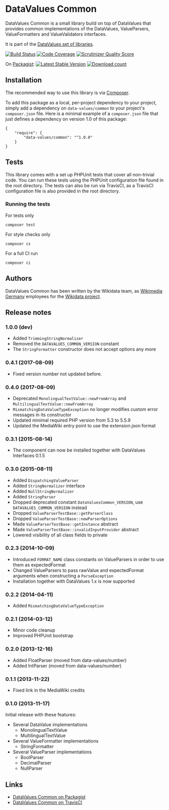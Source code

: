 # DataValues Common

DataValues Common is a small library build on top of DataValues that provides common
implementations of the DataValues, ValueParsers, ValueFormatters and ValueValidators interfaces.

It is part of the [DataValues set of libraries](https://github.com/DataValues).

[![Build Status](https://secure.travis-ci.org/DataValues/Common.png?branch=master)](http://travis-ci.org/DataValues/Common)
[![Code Coverage](https://scrutinizer-ci.com/g/DataValues/Common/badges/coverage.png?s=728b9287ebdd13fbe15255d4d55575c5b5d47b8f)](https://scrutinizer-ci.com/g/DataValues/Common/)
[![Scrutinizer Quality Score](https://scrutinizer-ci.com/g/DataValues/Common/badges/quality-score.png?s=3195539d2e929aafaefb4bc006fb0da6c09a4d2a)](https://scrutinizer-ci.com/g/DataValues/Common/)

On [Packagist](https://packagist.org/packages/data-values/common):
[![Latest Stable Version](https://poser.pugx.org/data-values/common/version.png)](https://packagist.org/packages/data-values/common)
[![Download count](https://poser.pugx.org/data-values/common/d/total.png)](https://packagist.org/packages/data-values/common)

## Installation

The recommended way to use this library is via [Composer](http://getcomposer.org/).

To add this package as a local, per-project dependency to your project, simply add a
dependency on `data-values/common` to your project's `composer.json` file.
Here is a minimal example of a `composer.json` file that just defines a dependency on
version 1.0 of this package:

    {
        "require": {
            "data-values/common": "^1.0.0"
        }
    }

## Tests

This library comes with a set up PHPUnit tests that cover all non-trivial code. You can run these
tests using the PHPUnit configuration file found in the root directory. The tests can also be run
via TravisCI, as a TravisCI configuration file is also provided in the root directory.

### Running the tests

For tests only

    composer test

For style checks only

	composer cs

For a full CI run

	composer ci

## Authors

DataValues Common has been written by the Wikidata team, as [Wikimedia Germany](https://wikimedia.de)
employees for the [Wikidata project](https://wikidata.org/).

## Release notes

### 1.0.0 (dev)

* Added `TrimmingStringNormalizer`
* Removed the `DATAVALUES_COMMON_VERSION` constant
* The `StringFormatter` constructor does not accept options any more

### 0.4.1 (2017-08-09)

* Fixed version number not updated before.

### 0.4.0 (2017-08-09)

* Deprecated `MonolingualTextValue::newFromArray` and `MultilingualTextValue::newFromArray`
* `MismatchingDataValueTypeException` no longer modifies custom error messages in its constructor
* Updated minimal required PHP version from 5.3 to 5.5.9
* Updated the MediaWiki entry point to use the extension.json format

### 0.3.1 (2015-08-14)

* The component can now be installed together with DataValues Interfaces 0.1.5

### 0.3.0 (2015-08-11)

* Added `DispatchingValueParser`
* Added `StringNormalizer` interface
* Added `NullStringNormalizer`
* Added `StringParser`
* Dropped deprecated constant `DataValuesCommon_VERSION`, use `DATAVALUES_COMMON_VERSION` instead
* Dropped `ValueParserTestBase::getParserClass`
* Dropped `ValueParserTestBase::newParserOptions`
* Made `ValueParserTestBase::getInstance` abstract
* Made `ValueParserTestBase::invalidInputProvider` abstract
* Lowered visibility of all class fields to private

### 0.2.3 (2014-10-09)

* Introduced `FORMAT_NAME` class constants on ValueParsers in order to use them as expectedFormat
* Changed ValueParsers to pass rawValue and expectedFormat arguments when constructing a `ParseException`
* Installation together with DataValues 1.x is now supported

### 0.2.2 (2014-04-11)

* Added `MismatchingDataValueTypeException`

### 0.2.1 (2014-03-12)

* Minor code cleanup
* Improved PHPUnit bootstrap

### 0.2.0 (2013-12-16)

* Added FloatParser (moved from data-values/number)
* Added IntParser (moved from data-values/number)

### 0.1.1 (2013-11-22)

* Fixed link in the MediaWiki credits

### 0.1.0 (2013-11-17)

Initial release with these features:

* Several DataValue implementations
	* MonolingualTextValue
	* MultilingualTextValue
* Several ValueFormatter implementations
	* StringFormatter
* Several ValueParser implementations
	* BoolParser
	* DecimalParser
	* NullParser

## Links

* [DataValues Common on Packagist](https://packagist.org/packages/data-values/common)
* [DataValues Common on TravisCI](https://travis-ci.org/DataValues/Common)
